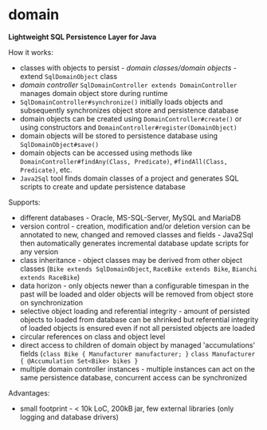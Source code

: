 # domain
**Lightweight SQL Persistence Layer for Java**

How it works:
- classes with objects to persist - _domain classes/domain objects_ - extend `SqlDomainObject` class
- _domain controller_ `SqlDomainController extends DomainController` manages domain object store during runtime
- `SqlDomainController#synchronize()` initially loads objects and subsequently synchronizes object store and persistence database
- domain objects can be created using `DomainController#create()` or using constructors and `DomainController#register(DomainObject)`
- domain objects will be stored to persistence database using `SqlDomainObject#save()`
- domain objects can be accessed using methods like `DomainController#findAny(Class, Predicate)`, `#findAll(Class, Predicate)`, etc.
- `Java2Sql` tool finds domain classes of a project and generates SQL scripts to create and update persistence database

Supports:
- different databases - Oracle, MS-SQL-Server, MySQL and MariaDB
- version control - creation, modification and/or deletion version can be annotated to new, changed and removed classes and fields - Java2Sql then automatically generates incremental database update scripts for any version 
- class inheritance - object classes may be derived from other object classes (`Bike extends SqlDomainObject`, `RaceBike extends Bike`, `Bianchi extends RaceBike`)
- data horizon - only objects newer than a configurable timespan in the past will be loaded and older objects will be removed from object store on synchronization
- selective object loading and referential integrity - amount of persisted objects to loaded from database can be shrinked but referential integrity of loaded objects is ensured even if not all persisted objects are loaded
- circular references on class and object level
- direct access to children of domain object by managed 'accumulations' fields (`class Bike { Manufacturer manufacturer; }` `class Manufacturer { @Accumulation Set<Bike> bikes }`
- multiple domain controller instances - multiple instances can act on the same persistence database, concurrent access can be synchronized   

Advantages:
- small footprint - < 10k LoC, 200kB jar, few external libraries (only logging and database drivers) 


